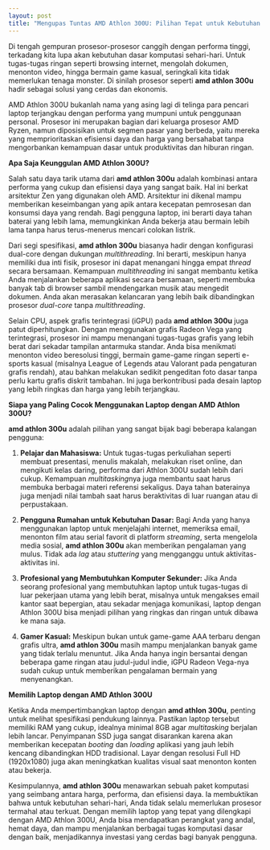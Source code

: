 ```yaml
---
layout: post
title: "Mengupas Tuntas AMD Athlon 300U: Pilihan Tepat untuk Kebutuhan Komputasi Sehari-hari"
---
```


Di tengah gempuran prosesor-prosesor canggih dengan performa tinggi, terkadang kita lupa akan kebutuhan dasar komputasi sehari-hari. Untuk tugas-tugas ringan seperti browsing internet, mengolah dokumen, menonton video, hingga bermain game kasual, seringkali kita tidak memerlukan tenaga monster. Di sinilah prosesor seperti **amd athlon 300u** hadir sebagai solusi yang cerdas dan ekonomis.

AMD Athlon 300U bukanlah nama yang asing lagi di telinga para pencari laptop terjangkau dengan performa yang mumpuni untuk penggunaan personal. Prosesor ini merupakan bagian dari keluarga prosesor AMD Ryzen, namun diposisikan untuk segmen pasar yang berbeda, yaitu mereka yang memprioritaskan efisiensi daya dan harga yang bersahabat tanpa mengorbankan kemampuan dasar untuk produktivitas dan hiburan ringan.

**Apa Saja Keunggulan AMD Athlon 300U?**

Salah satu daya tarik utama dari **amd athlon 300u** adalah kombinasi antara performa yang cukup dan efisiensi daya yang sangat baik. Hal ini berkat arsitektur Zen yang digunakan oleh AMD. Arsitektur ini dikenal mampu memberikan keseimbangan yang apik antara kecepatan pemrosesan dan konsumsi daya yang rendah. Bagi pengguna laptop, ini berarti daya tahan baterai yang lebih lama, memungkinkan Anda bekerja atau bermain lebih lama tanpa harus terus-menerus mencari colokan listrik.

Dari segi spesifikasi, **amd athlon 300u** biasanya hadir dengan konfigurasi dual-core dengan dukungan *multithreading*. Ini berarti, meskipun hanya memiliki dua inti fisik, prosesor ini dapat menangani hingga empat *thread* secara bersamaan. Kemampuan *multithreading* ini sangat membantu ketika Anda menjalankan beberapa aplikasi secara bersamaan, seperti membuka banyak tab di browser sambil mendengarkan musik atau mengedit dokumen. Anda akan merasakan kelancaran yang lebih baik dibandingkan prosesor *dual-core* tanpa *multithreading*.

Selain CPU, aspek grafis terintegrasi (iGPU) pada **amd athlon 300u** juga patut diperhitungkan. Dengan menggunakan grafis Radeon Vega yang terintegrasi, prosesor ini mampu menangani tugas-tugas grafis yang lebih berat dari sekadar tampilan antarmuka standar. Anda bisa menikmati menonton video beresolusi tinggi, bermain game-game ringan seperti e-sports kasual (misalnya League of Legends atau Valorant pada pengaturan grafis rendah), atau bahkan melakukan sedikit pengeditan foto dasar tanpa perlu kartu grafis diskrit tambahan. Ini juga berkontribusi pada desain laptop yang lebih ringkas dan harga yang lebih terjangkau.

**Siapa yang Paling Cocok Menggunakan Laptop dengan AMD Athlon 300U?**

**amd athlon 300u** adalah pilihan yang sangat bijak bagi beberapa kalangan pengguna:

1.  **Pelajar dan Mahasiswa:** Untuk tugas-tugas perkuliahan seperti membuat presentasi, menulis makalah, melakukan riset online, dan mengikuti kelas daring, performa dari Athlon 300U sudah lebih dari cukup. Kemampuan *multitasking*nya juga membantu saat harus membuka berbagai materi referensi sekaligus. Daya tahan baterainya juga menjadi nilai tambah saat harus beraktivitas di luar ruangan atau di perpustakaan.

2.  **Pengguna Rumahan untuk Kebutuhan Dasar:** Bagi Anda yang hanya menggunakan laptop untuk menjelajahi internet, memeriksa email, menonton film atau serial favorit di platform *streaming*, serta mengelola media sosial, **amd athlon 300u** akan memberikan pengalaman yang mulus. Tidak ada *lag* atau *stuttering* yang mengganggu untuk aktivitas-aktivitas ini.

3.  **Profesional yang Membutuhkan Komputer Sekunder:** Jika Anda seorang profesional yang membutuhkan laptop untuk tugas-tugas di luar pekerjaan utama yang lebih berat, misalnya untuk mengakses email kantor saat bepergian, atau sekadar menjaga komunikasi, laptop dengan Athlon 300U bisa menjadi pilihan yang ringkas dan ringan untuk dibawa ke mana saja.

4.  **Gamer Kasual:** Meskipun bukan untuk game-game AAA terbaru dengan grafis ultra, **amd athlon 300u** masih mampu menjalankan banyak game yang tidak terlalu menuntut. Jika Anda hanya ingin bersantai dengan beberapa game ringan atau judul-judul indie, iGPU Radeon Vega-nya sudah cukup untuk memberikan pengalaman bermain yang menyenangkan.

**Memilih Laptop dengan AMD Athlon 300U**

Ketika Anda mempertimbangkan laptop dengan **amd athlon 300u**, penting untuk melihat spesifikasi pendukung lainnya. Pastikan laptop tersebut memiliki RAM yang cukup, idealnya minimal 8GB agar *multitasking* berjalan lebih lancar. Penyimpanan SSD juga sangat disarankan karena akan memberikan kecepatan *booting* dan *loading* aplikasi yang jauh lebih kencang dibandingkan HDD tradisional. Layar dengan resolusi Full HD (1920x1080) juga akan meningkatkan kualitas visual saat menonton konten atau bekerja.

Kesimpulannya, **amd athlon 300u** menawarkan sebuah paket komputasi yang seimbang antara harga, performa, dan efisiensi daya. Ia membuktikan bahwa untuk kebutuhan sehari-hari, Anda tidak selalu memerlukan prosesor termahal atau terkuat. Dengan memilih laptop yang tepat yang dilengkapi dengan AMD Athlon 300U, Anda bisa mendapatkan perangkat yang andal, hemat daya, dan mampu menjalankan berbagai tugas komputasi dasar dengan baik, menjadikannya investasi yang cerdas bagi banyak pengguna.
